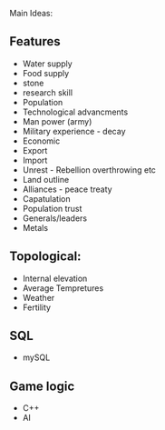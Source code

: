 Main Ideas:

## Features

- Water supply
- Food supply
- stone
- research skill
- Population
- Technological advancments
- Man power (army)
- Military experience - decay
- Economic
- Export
- Import
- Unrest - Rebellion overthrowing etc
- Land outline
- Alliances  - peace treaty
- Capatulation
- Population trust
- Generals/leaders
- Metals

## Topological:
- Internal elevation
- Average Tempretures
- Weather
- Fertility

## SQL
- mySQL

## Game logic 
- C++
- AI
  

